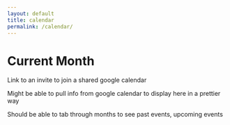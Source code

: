 ```yaml
---
layout: default
title: calendar
permalink: /calendar/
---
```


# Current Month

Link to an invite to join a shared google calendar

Might be able to pull info from google calendar to display here in a prettier way

Should be able to tab through months to see past events, upcoming events